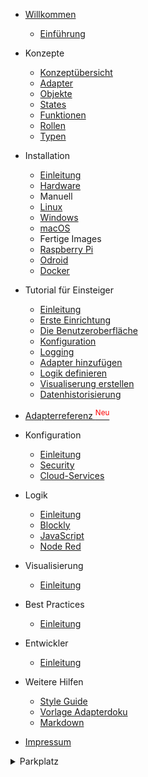 * [Willkommen](README)
  * [Einführung](intro/)

* Konzepte
  * [Konzeptübersicht](concept/)
  * [Adapter](concept/)
  * [Objekte](concept/)
  * [States](concept/)
  * [Funktionen](concept/)
  * [Rollen](concept/)
  * [Typen](concept/)

* Installation
  * [Einleitung](installation/)
  * [Hardware](installation/)
  * Manuell
  * [Linux](installation/)
  * [Windows](installation/)
  * [macOS](installation/)
  * Fertige Images
  * [Raspberry Pi](installation/)
  * [Odroid](installation/)
  * [Docker](installation/)
 
* Tutorial für Einsteiger
  * [Einleitung](tutorial/)
  * [Erste Einrichtung](tutorial/)
  * [Die Benutzeroberfläche](tutorial/)
  * [Konfiguration](tutorial/)
  * [Logging](tutorial/)
  * [Adapter hinzufügen](tutorial/)
  * [Logik definieren](tutorial/)
  * [Visualiserung erstellen](tutorial/)
  * [Datenhistorisierung](tutorial/)

* [Adapterreferenz <sup style="color:red">Neu</sup>](adapterref/adapterliste)

* Konfiguration
  * [Einleitung](configuration/)
  * [Security](configuration/)
  * [Cloud-Services](configuration/) 

* Logik
  * [Einleitung](logic/)
  * [Blockly](logic/)
  * [JavaScript](logic/)
  * [Node Red](logic/)

* Visualisierung
  * [Einleitung](viz/)

* Best Practices
  * [Einleitung](bestpractices/)

* Entwickler
  * [Einleitung](developers/)

* Weitere Hilfen
  * [Style Guide](bestpractices/style_guide_de)
  * [Vorlage Adapterdoku](bestpractices/adapter_template)
  * [Markdown](bestpractices/markdown)

* [Impressum](appendix/impressum)

<details>
<summary>Parkplatz</summary>
Community  
System-Integratoren  
</details>